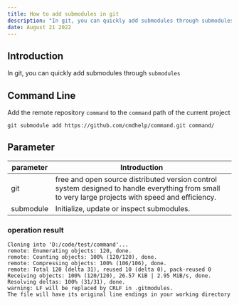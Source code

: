 ```yaml
---
title: How to add submodules in git
description: "In git, you can quickly add submodules through submodules"
date: August 21 2022
---
```

## Introduction
In git, you can quickly add submodules through `submodules`
## Command Line
Add the remote repository `command` to the `command` path of the current project
```linux
git submodule add https://github.com/cmdhelp/command.git command/
```
## Parameter
| parameter | Introduction                                                               |
| --------- | -------------------------------------------------------------------------- |
| git   |free and open source distributed version control system designed to handle everything from small to very large projects with speed and efficiency.|
| submodule   |Initialize, update or inspect submodules.|
###  operation result
```
Cloning into 'D:/code/test/command'...
remote: Enumerating objects: 120, done.
remote: Counting objects: 100% (120/120), done.
remote: Compressing objects: 100% (106/106), done.
remote: Total 120 (delta 31), reused 10 (delta 0), pack-reused 0
Receiving objects: 100% (120/120), 26.57 KiB | 2.95 MiB/s, done.
Resolving deltas: 100% (31/31), done.
warning: LF will be replaced by CRLF in .gitmodules.
The file will have its original line endings in your working directory
```

